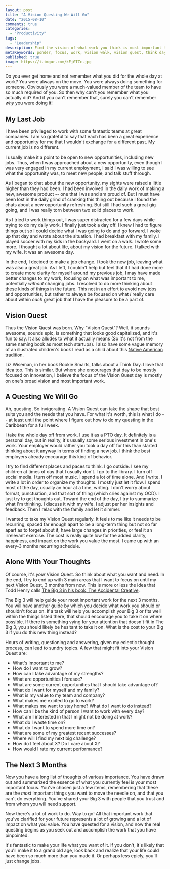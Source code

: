 ```yaml
---
layout: post
title: "A Vision Questing We Will Go"
date: "2015-08-10"
comments: true
categories:
  - "Productivity"
tags:
  - "Leadership"
description: Find the vision of what work you think is most important to do
metaKeywords: ponder, focus, work, vision walk, vision quest, think day
published: true
image: https://i.imgur.com/kEjGTZc.jpg
---
```


Do you ever get home and not remember what you did for the whole day at work?  You were always on the move.  You were always doing something for someone.  Obviously you were a much-valued member of the team to have so much required of you.  So then why can't you remember what you actually did?  And if you can't remember that, surely you can't remember *why* you were doing it!

<!--more-->

## My Last Job

I have been privileged to work with some fantastic teams at great companies.  I am so grateful to say that each has been a great experience and opportunity for me that I wouldn't exchange for a different past.  My current job is no different.

I usually make it a point to be open to new opportunities, including new jobs.  Thus, when I was approached about a new opportunity, even though I was very engaged in my current employment, I said I was willing to see what the opportunity was, to meet new people, and talk stuff through.

As I began to chat about the new opportunity, my sights were raised a little higher than they had been.  I had been involved in the daily work of making a new, awesome product -- one that I was and am proud of.  But I must have been lost in the daily grind of cranking this thing out because I found the chats about a new opportunity refreshing.  But still I had such a great gig going, and I was really torn between two solid places to work.

As I tried to work things out, I was super distracted for a few days while trying to do my daily work.  I finally just took a day off.  I knew I had to figure things out so I could decide what I was going to do and go forward.  I woke up that day and wrote about the situation.  I had breakfast with my family.  I played soccer with my kids in the backyard.  I went on a walk.  I wrote some more.  I thought a lot about life, about my vision for the future.  I talked with my wife.  It was an awesome day.

In the end, I decided to make a job change.  I took the new job, leaving what was also a great job.  As I left, I couldn't help but feel that if I had done more to create more clarity for myself around my previous job, I may have made better changes to my work, focusing on what was important to me, potentially *without* changing jobs.  I resolved to do more thinking about these kinds of things in the future.  This not in an effort to avoid new jobs and opportunities, but rather to always be focused on what *I* really care about within *each* great job that I have the pleasure to be a part of.

## Vision Quest

Thus the Vision Quest was born.  Why "Vision Quest"?  Well, it sounds awesome, sounds epic, is something that looks good capitalized, and it's fun to say.  It also alludes to what it actually means (So it's not from the same naming book as most tech startups).  I also have some vague memory of an illustrated children's book I read as a child about this [Native American tradition](https://en.wikipedia.org/wiki/Vision_quest).

Liz Wiseman, in her book Rookie Smarts, talks about a Think Day.  I love that idea too.  This is similar.  But where she encourages that day to be mostly focused on innovation, I believe the focus of the Vision Quest day is mostly on one's broad vision and most important work.

## A Questing We Will Go

Ah, questing.  So invigorating.  A Vision Quest can take the shape that best suits you and the needs that you have.  For what it's worth, this is what I do -- at least until the point where I figure out how to do my questing in the Caribbean for a full week.

I take the whole day off from work.  I use it as a PTO day.  It definitely is a personal day, but in reality, it's usually some serious investment in one's work.  Your employer would rather you took a day off for this than started thinking about it anyway in terms of finding a new job.  I think the best employers already encourage this kind of behavior.

I try to find different places and paces to think.  I go outside.  I see my children at times of day that I usually don't.  I go to the library.  I turn off social media.  I turn off most music.  I spend a lot of time alone.  And I write.  I write a lot in order to organize my thoughts.  I mostly just let it flow.  I spend most of the day, usually an hour at a time, writing.  I don't worry about format, punctuation, and that sort of thing (which cries against my OCD).  I just try to get thoughts out.  Toward the end of the day, I try to summarize what I'm thinking.  I discuss it with my wife.  I adjust per her insights and feedback.  Then I relax with the family and let it simmer.

I wanted to take my Vision Quest regularly.  It feels to me like it needs to be recurring, spaced far enough apart to be a long-term thing but not so far apart as to forget about it, have large changes in priorities, or feel it an irrelevant exercise.  The cost is really quite low for the added clarity, happiness, and impact on the work you value the most.  I came up with an every-3 months recurring schedule.

## Alone With Your Thoughts

Of course, it's *your* Vision Quest.  So think about what you want and need.  In the end, I try to end up with 3 main areas that I want to focus on until my next Vision Quest, 3 months from now.  This is more or less the idea that Todd Henry calls [The Big 3 in his book, The Accidental Creative](http://jaketrent.com/post/ideas-from-accidental-creative/).

The Big 3 will help guide your most important work for the next 3 months.  You will have another guide by which you decide what work you should or shouldn't focus on.  If a task will help you accomplish your Big 3 or fits well within the things listed there, that should encourage you to take it on where possible.  If there is something vying for your attention that doesn't fit in The Big 3, you should likely be hesitant to take it on.  What is the cost to your Big 3 if you do this new thing instead?

Hours of writing, questioning and answering, given my eclectic thought process, can lead to sundry topics.  A few that might fit into your Vision Quest are:

- What's important to me?
- How do I want to grow?
- How can I take advantage of my strengths?
- What are opportunities I foresee?
- What are some current opportunities that I should take advantage of?
- What do I want for myself and my family?
- What is my value to my team and company?
- What makes me excited to go to work?
- What makes me want to stay home?  What do I want to do instead?
- How can I be the kind of person I want to work with every day?
- What am I interested in that I might not be doing at work?
- What do I waste time on?
- What do I want to spend more time on?
- What are some of my greatest recent successes?
- Where will I find my next big challenge?
- How do I feel about X?  Do I care about X?
- How would I rate my current performance?

## The Next 3 Months

Now you have a long list of thoughts of various importance.  You have drawn out and summarized the essence of what you currently feel is your most important focus.  You've chosen just a few items, remembering that these are the *most* important things you want to move the needle on, and that you can't do everything.  You've shared your Big 3 with people that you trust and from whom you will need support.

Now there's a lot of work to do.  Way to go!  All that important work that you've clarified for your future represents a lot of growing and a lot of impact on what you value.  You have quested for a vision, and now the real questing begins as you seek out and accomplish the work that you have pinpointed.

It's fantastic to make your life what you want of it.  If you don't, it's likely that you'll make it to a grand old age, look back and realize that your life could have been so much more than you made it.  Or perhaps less epicly, you'll just change jobs.

